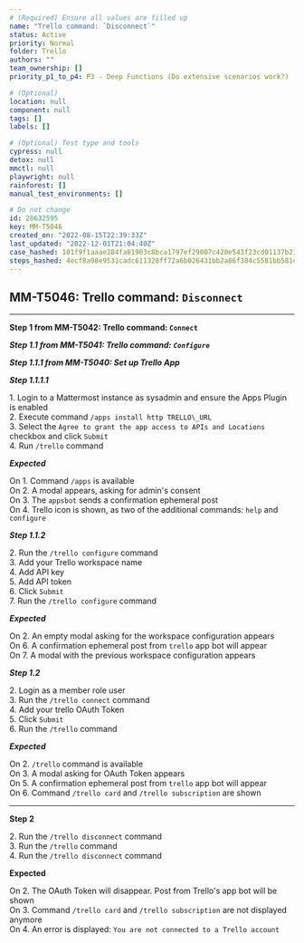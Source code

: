 ```yaml
---
# (Required) Ensure all values are filled up
name: "Trello command: `Disconnect`"
status: Active
priority: Normal
folder: Trello
authors: ""
team_ownership: []
priority_p1_to_p4: P3 - Deep Functions (Do extensive scenarios work?)

# (Optional)
location: null
component: null
tags: []
labels: []

# (Optional) Test type and tools
cypress: null
detox: null
mmctl: null
playwright: null
rainforest: []
manual_test_environments: []

# Do not change
id: 28632595
key: MM-T5046
created_on: "2022-08-15T22:39:33Z"
last_updated: "2022-12-01T21:04:40Z"
case_hashed: 101f9f1aaae284fa81903c8bca1797ef29007c420e543f23cd01137b2348ccb32eccc99df799bddd3726ef4f90c12371
steps_hashed: 4ecf8a98e9531cadc611328ff72a6b026431bb2a86f384c5581bb581c25e33d3979a516d1b739ac6bd56e5c6b6830120
---
```


<!-- (Auto-generated) Based on frontmatter's "key" and "name" -->

## MM-T5046: Trello command: `Disconnect`

---

**Step 1 from MM-T5042: Trello command: `Connect`**

<!-- (Auto-generated) Note: Steps 1.1 to 1.2 should not be updated here. Instead, modify directly to the referenced MM-T5042 test case. -->

_**Step 1.1 from MM-T5041: Trello command: `Configure`**_

<!-- (Auto-generated) Note: Steps 1.1.1 to 1.1.2 should not be updated here. Instead, modify directly to the referenced MM-T5041 test case. -->

_**Step 1.1.1 from MM-T5040: Set up Trello App**_

<!-- (Auto-generated) Note: Step 1.1.1.1 should not be updated here. Instead, modify directly to the referenced MM-T5040 test case. -->

_**Step 1.1.1.1**_

1\. Login to a Mattermost instance as sysadmin and ensure the Apps Plugin is enabled\
2\. Execute command `/apps install http TRELLO\_URL`\
3\. Select the `Agree to grant the app access to APIs and Locations` checkbox and click `Submit`\
4\. Run `/trello` command

_**Expected**_

On 1. Command `/apps` is available\
On 2. A modal appears, asking for admin's consent\
On 3. The `appsbot` sends a confirmation ephemeral post\
On 4. Trello icon is shown, as two of the additional commands: `help` and `configure`

_**Step 1.1.2**_

2\. Run the `/trello configure` command\
3\. Add your Trello workspace name\
4\. Add API key\
5\. Add API token\
6\. Click `Submit`\
7\. Run the `/trello configure` command

_**Expected**_

On 2. An empty modal asking for the workspace configuration appears\
On 6. A confirmation ephemeral post from `trello` app bot will appear\
On 7. A modal with the previous workspace configuration appears

_**Step 1.2**_

2\. Login as a member role user\
3\. Run the `/trello connect` command\
4\. Add your trello OAuth Token\
5\. Click `Submit`\
6\. Run the `/trello` command

_**Expected**_

On 2. `/trello` command is available\
On 3. A modal asking for OAuth Token appears\
On 5. A confirmation ephemeral post from `trello` app bot will appear\
On 6. Command `/trello card` and `/trello subscription` are shown

---

**Step 2**

2\. Run the `/trello disconnect` command\
3\. Run the `/trello` command\
4\. Run the `/trello disconnect` command

**Expected**

On 2. The OAuth Token will disappear. Post from Trello's app bot will be shown\
On 3. Command `/trello card` and `/trello subscription` are not displayed anymore\
On 4. An error is displayed: `You are not connected to a Trello account`
